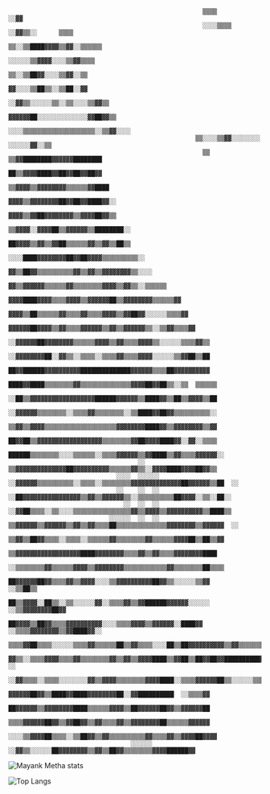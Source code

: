                                                           ▒▒▒▒                    ░░▓▓                                                            
                                                          ░░░░▒▒▒▒  ░░▓▓▒▒░░      ▒▒▒▒                                                            
                                                            ▒▒░░▒▒████▓▓▓▓▒▒▓▓░░▒▒▒▒▒▒                                                            
                                                            ░░░░░░▒▒▓▓▓▓░░░░▒▒▓▓▒▒▒▒                                                              
                                                              ▒▒░░▒▒██▓▓░░░░▒▒▓▓░░▒▒                                                              
                                                              ▓▓░░░░▒▒██▒▒░░▒▒██░░▓▓                                                              
                                                            ░░▓▓▒▒░░░░░░▒▒░░▒▒░░░░▒▒▓▓▒▒                                                          
                                                          ▓▓▓▓▓▓██░░░░░░░░░░░░░░▓▓██▓▓▒▒                                                          
                                                        ░░░░▒▒▒▒▒▒▒▒▒▒▒▒▒▒▒▒▒▒▒▒░░▒▒▓▓░░░░                                                        
                                                        ▒▒░░░░▒▒▓▓░░░░░░░░    ░░░░░░▓▓░░▒▒                                                        
                                                          ▒▒  ▒▒▓▓████████▓▓▓▓▓▓████████                                                          
                                                            ██▒▒▓▓▓▓████▓▓██▓▓██▓▓██▓▓                                                            
                                                          ▒▒▓▓▓▓▒▒▓▓▓▓▓▓▓▓▒▒▒▒▒▒▓▓████                                                            
                                                          ▓▓▓▓▒▒▓▓▓▓▓▓▓▓██▓▓██▓▓████▓▓░░                                                          
                                                          ▓▓▓▓▒▒▓▓██▓▓▓▓▓▓▓▓▒▒▓▓▓▓██▓▓▒▒                                                          
                                                        ▒▒▓▓▓▓░░▓▓▓▓██▒▒▓▓▓▓▓▓▒▒████████░░                                                        
                                                        ██▓▓▓▓▒▒▓▓▒▒▓▓██▒▒▒▒▒▒▓▓▒▒▓▓▒▒██▒▒                                                        
                                                        ░░░░████▓▓▓▓▓▓▓▓██▓▓██▓▓▓▓▒▒▒▒▒▒▒▒▒▒░░                                                    
                                                          ▓▓▒▒██▓▓▒▒▒▒▒▒▒▒▒▒▓▓▒▒▓▓▒▒▓▓▓▓▓▓▓▓▒▒░░░░                                                
                                                        ▓▓▒▒▓▓▓▓▓▓▒▒▒▒▒▒▓▓▒▒▒▒▒▒▒▒▓▓▓▓▒▒▓▓▒▒░░▒▒▒▒▒▒                                              
                                                      ▓▓▓▓████▓▓▓▓▒▒▒▒▓▓▓▓▒▒▓▓▓▓▓▓██▒▒▓▓▓▓▓▓▓▓▒▒▒▒▒▒▓▓                                            
                                                      ▓▓▓▓▒▒██▒▒▒▒▒▒▓▓▒▒▒▒▓▓▒▒▒▒▓▓▓▓▒▒▓▓██▓▓░░░░░░▒▒▒▒▓▓                                          
                                                    ▓▓▓▓▓▓██▓▓▓▓▒▒▓▓▒▒▒▒▓▓▓▓▓▓▒▒▓▓▒▒▓▓▓▓▓▓▒▒░░▒▒▓▓▒▒▒▒▓▓                                          
                                                  ░░▓▓▓▓▓▓██▓▓▓▓▓▓▓▓▒▒▒▒▒▒▓▓▓▓▒▒▓▓▒▒▒▒▓▓▓▓▒▒░░░░░░▒▒▒▒▓▓▒▒                                        
                                                ░░▓▓▓▓▓▓▓▓██░░▓▓▒▒░░▒▒▒▒░░▒▒▒▒▓▓▒▒▒▒▓▓▓▓░░░░░░▒▒▓▓██▒▒██                                          
                                                ██▓▓██████▓▓▓▓▓▓▓▓▓▓██████████████▓▓▓▓▓▓▒▒▒▒██▓▓▓▓▓▓▓▓▓▓                                          
                                                ████▓▓████▒▒▒▒▒▒▒▒▓▓▒▒▒▒▒▒▒▒▒▒▒▒▒▒▓▓▓▓██▓▓██▒▒░░▒▒  ▒▒▒▒▒▒                                        
                                                ░░██▒▒▓▓▓▓▓▓▓▓▓▓▓▓▓▓▓▓▓▓██████▓▓▓▓▓▓▒▒████▓▓▒▒██▒▒▓▓▓▓▒▒██                                        
                                                  ░░▓▓▓▓▓▓▒▒▒▒▒▒▒▒░░▒▒▒▒▓▓▒▒▒▒▒▒▒▒░░▒▒████▓▓██▓▓▒▒▒▒▒▒▒▒▒▒░░                                      
                                                  ▒▒▓▓▒▒▓▓▓▓▒▒▒▒▒▒▒▒▒▒▒▒▒▒▒▒▒▒▒▒▓▓▓▓▓▓▓▓████▓▓▒▒▓▓▓▓▓▓▓▓▒▒▓▓                                      
                                                  ██▓▓██▒▒▓▓▓▓▓▓▓▓▓▓▓▓▓▓▓▓▓▓▒▒▒▒▒▒▒▒▓▓██▓▓▓▓████▓▓░░▓▓░░▒▒▒▒                                      
                                                  ██████▒▒▒▒▒▒▒▒░░░░▒▒▒▒▒▒░░▒▒▒▒▓▓▓▓▓▓▒▒▓▓████▒▒▓▓▒▒▒▒▓▓▓▓▓▓░░                                    
                                        ░░        ▒▒▓▓▓▓▓▓▓▓▓▓▓▓▓▓██▓▓▓▓▓▓▓▓▓▓▒▒▒▒▒▒▓▓▒▒░░▓▓▓▓████▓▓▓▓██▓▓▒▒                                      
                                  ░░░░  ░░░░░░  ░░▓▓▓▓▓▓▒▒▒▒▒▒▒▒▒▒░░▒▒▒▒░░▒▒▒▒▒▒▒▒▓▓▓▓▓▓▓▓▓▓▓▓▓▓██▓▓▓▓▓▓▒▒██  ░░                                  
                                  ░░    ░░  ░░  ░░██▓▓▓▓▓▓▓▓▓▓▓▓▓▓▓▓▒▒▓▓▒▒▓▓▓▓▓▓▒▒░░▒▒▒▒▒▒▒▒▒▒██▓▓▓▓░░▒▒░░██░░                                    
                                    ░░  ░░  ░░  ░░▓▓██▒▒▒▒░░▒▒░░░░▒▒▒▒▒▒▒▒▒▒▒▒▒▒▒▒▓▓▒▒▓▓▓▓▒▒▓▓▓▓▓▓▓▓▓▓▒▒████▒▒                                    
                                ░░░░░░  ░░  ░░  ▒▒▓▓▓▓▓▓▒▒▓▓▓▓▓▓▒▒▓▓▒▒▓▓▒▒▒▒██▒▒▒▒▒▒▒▒▒▒▒▒▒▒▓▓▓▓▓▓▓▓▒▒▓▓▓▓▓▓  ░░                                  
                                                ▒▒▓▓▒▒██▓▓▒▒▒▒░░▒▒▒▒░░▒▒▒▒▒▒▓▓▒▒▒▒▒▒▒▒▓▓▒▒▒▒▒▒▓▓▓▓██▒▒██▒▒▓▓                                      
                                                ▒▒▓▓▓▓▓▓▓▓▓▓▓▓▓▓▓▓▓▓████▓▓▓▓▓▓▓▓▒▒▒▒▓▓▒▒▓▓▒▒▒▒▓▓▓▓▓▓▓▓████                                        
                                              ░░▒▒▒▒▒▒▒▒▓▓▒▒▒▒▒▒▓▓▓▓▒▒▓▓▓▓▓▓▓▓▒▒▒▒▒▒▒▒▒▒▒▒▓▓▒▒▒▒▒▒▒▒██▒▒▒▒                                        
                                                ██▓▓▓▓▓▓██▓▓▒▒▒▒▓▓▒▒▓▓▓▓░░░░▒▒▓▓▓▓▓▓▓▓▓▓██▓▓▒▒░░░░░░▒▒▓▓                            ░░▒▒██▒▒      
                                                ██▒▒▓▓▓▓░░██▒▒░░▒▒░░░░░░▓▓░░▒▒▒▒▓▓▒▒▓▓██████▓▓▓▓▓▓░░░░░░                    ░░▒▒▓▓▓▓▓▓▓▓██▓▓      
                                                ██▓▓▓▓▒▒██▓▓▒▒▒▒▓▓▓▓▓▓▓▓▓▓░░░░▒▒▒▒▓▓▓▓▒▒▓▓▓▓▓▓░░████▓▓          ░░▒▒▒▒▓▓▓▓▓▓▓▓▒▒▓▓████▓▓░░        
                                              ▒▒▒▒▓▓██▒▒▒▒░░░░░░▒▒▒▒▓▓▒▒▒▒▒▒██▒▒▓▓▒▒▒▒░░░░██▒▒██▓▓▓▓▓▓▓▓▓▓▒▒▓▓▒▒▒▒▒▒▒▒▒▒▓▓████▓▓░░                
                                            ▓▓▒▒░░▒▒▒▒▓▓▓▓▒▒▒▒▓▓▒▒▒▒▒▒▒▒▓▓▒▒▓▓▒▒▓▓▓▓████▒▒▓▓██▒▒██▓▓██▓▓██████████▓▓▓▓  ░░                        
                                          ░░▓▓▒▒▒▒░░▒▒▒▒░░░░░░░░▓▓▒▒▓▓▓▓▒▒▒▒▒▒▒▒▓▓▓▓████░░▒▒▒▒▓▓▓▓▓▓██▒▒░░░░░░▒▒▒▒░░                              
                                          ▓▓▓▓▓▓██▓▓▒▒████▓▓████▓▓▓▓▓▓▓▓██░░▓▓██████████  ░░▒▒▒▒▓▓                                                
                                          ██▓▓▓▓▓▓▒▒▓▓▓▓▓▓▓▓████▒▒▒▒▒▒▓▓▓▓▒▒██▓▓▓▓▓▓██▓▓▒▒▓▓▓▓▓▓██                                                
                                          ▒▒▒▒▓▓▓▓▓▓██▓▓▒▒▓▓██▓▓▒▒▓▓▒▒▒▒▓▓▒▒▓▓▓▓▓▓▓▓██▒▒▒▒▒▒▓▓▓▓▓▓                                                
                                        ░░░░▒▒▓▓▓▓██▒▒▒▒░░▒▒██▓▓▒▒▓▓▒▒▒▒▒▒▒▒▒▒▓▓▒▒▒▒▓▓▒▒▓▓▓▓██▓▓▓▓                                                
                                      ░░░░░░    ░░▓▓▒▒░░░░░░██▓▓▓▓▓▓▓▓▒▒▓▓▒▒██▓▓▒▒▒▒▒▒▒▒▓▓▓▓██████▓▓                                              
![Mayank Metha stats](https://github-readme-stats.vercel.app/api?username=mayankmetha&show_icons=true&theme=vision-friendly-dark&count_private=true&show_icons=true)

![Top Langs](https://github-readme-stats.vercel.app/api/top-langs/?username=mayankmetha&show_icons=true&theme=vision-friendly-dark&langs_count=10&layout=compact)
